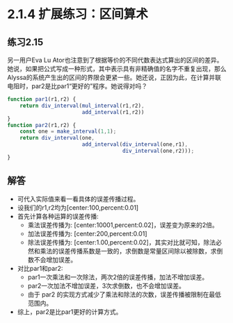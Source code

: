 # 2.1.4 扩展练习：区间算术
## 练习2.15
另一用户Eva Lu Ator也注意到了根据等价的不同代数表达式算出的区间的差异。她说，如果把公式写成一种形式，其中表示具有非精确值的名字不重复出现，那么Alyssa的系统产生出的区间的界限会更紧一些。她还说，正因为此，在计算并联电阻时，par2是比par1“更好的”程序。她说得对吗？
```javascript
function par1(r1,r2) {
    return div_interval(mul_interval(r1,r2),
                        add_interval(r1,r2))
}
function par2(r1,r2) {
    const one = make_interval(1,1);
    return div_interval(one,
                        add_interval(div_interval(one,r1),
                                     div_interval(one,r2)));
}
```

## 解答
* 可代入实际值来看一看具体的误差传播过程。
* 设我们的r1,r2均为[center:100,percent:0.01]
* 首先计算各种运算的误差传播:
    * 乘法误差传播为: [center:10001,percent:0.02]，误差变为原来的2倍。
    * 加法误差传播为: [center:200,percent:0.01]
    * 除法误差传播为: [center:1.00,percent:0.02]，其实对比就可知，除法必然和乘法的误差传播系数是一致的，求倒数是常量区间除以被除数，求倒数不会增加误差。
* 对比par1和par2:
    * par1一次乘法和一次除法，两次2倍的误差传播，加法不增加误差。
    * par2一次加法不增加误差，3次求倒数，也不会增加误差。
    * 由于 par2 的实现方式减少了乘法和除法的次数，误差传播被限制在最低范围内。
* 综上，par2是比par1更好的计算方式。
